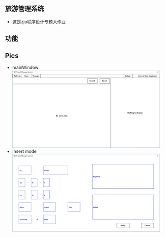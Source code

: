 ## 旅游管理系统
- 这是zju程序设计专题大作业

## 功能

## Pics
- mainWindow
![](readmepics\MainWindow.PNG)
- insert mode
![](readmepics\insetMode.PNG)